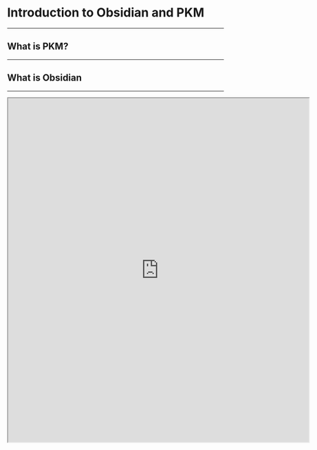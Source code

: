 # Introduction to Obsidian and PKM

---

## What is PKM?

---

## What is Obsidian

---

<iframe width=700 height=800 src=https://obsidian.md />

---

